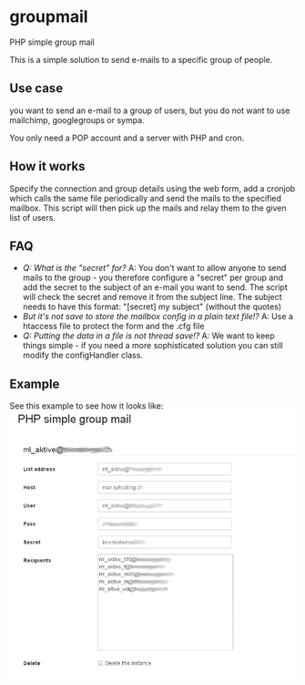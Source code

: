 groupmail
=========

PHP simple group mail

This is a simple solution to send e-mails to a specific group of people.

Use case
--------

you want to send an e-mail to a group of users, but you do not want to use
mailchimp, googlegroups or sympa.

You only need a POP account and a server with PHP and cron.

How it works
------------

Specify the connection and group details using the web form, add a cronjob
which calls the same file periodically and send the mails to the specified
mailbox. This script will then pick up the mails and relay them to the given
list of users.

FAQ
---

* *Q: What is the "secret" for?*
   A: You don't want to allow anyone to send mails to the group - you therefore
   configure a "secret" per group and add the secret to the subject of an
   e-mail you want to send. The script will check the secret and remove it
   from the subject line. The subject needs to have this format:
   "[secret] my subject" (without the quotes)
* *But it's not save to store the mailbox config in a plain text file!?*
   A: Use a htaccess file to protect the form and the .cfg file
* *Q: Putting the data in a file is not thread save!?*
   A: We want to keep things simple - if you need a more sophisticated solution
   you can still modify the configHandler class.

Example
-------
See this example to see how it looks like:
![groupmail example](https://raw.githubusercontent.com/adfinis-sygroup/groupmail/master/screenshot.png "Groupmail example")
